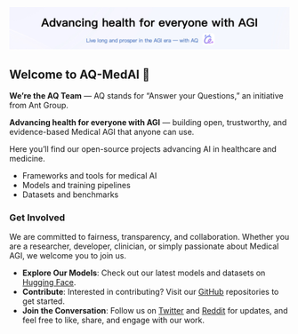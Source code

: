 <p align="center">
  <a href="https://www.antaq.com/">
    <img src="../assets/aq.jpg" alt="AQ">
  </a>
</p>

## Welcome to AQ-MedAI 👋  

**We’re the AQ Team** — AQ stands for “Answer your Questions,” an initiative from Ant Group.

**Advancing health for everyone with AGI** — building open, trustworthy, and evidence-based Medical AGI that anyone can use.

Here you’ll find our open-source projects advancing AI in healthcare and medicine.
- Frameworks and tools for medical AI  
- Models and training pipelines  
- Datasets and benchmarks  

### Get Involved

We are committed to fairness, transparency, and collaboration. Whether you are a researcher, developer, clinician, or simply passionate about Medical AGI, we welcome you to join us.

- **Explore Our Models**: Check out our latest models and datasets on [Hugging Face](https://huggingface.co/AQ-MedAI).
- **Contribute**: Interested in contributing? Visit our [GitHub](https://github.com/AQ-MedAI) repositories to get started.
- **Join the Conversation**: Follow us on [Twitter](https://x.com/AQ_MedAI) and [Reddit](https://www.reddit.com/r/AQ_MedAI/) for updates, and feel free to like, share, and engage with our work.
